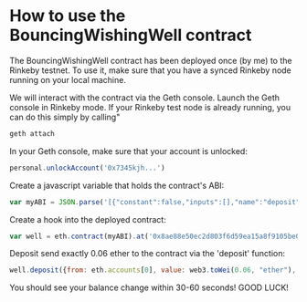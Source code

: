 
# How to use the BouncingWishingWell contract

The BouncingWishingWell contract has been deployed once (by me) to the Rinkeby testnet. To use it, make sure that you have a synced Rinkeby node running on your local machine.

We will interact with the contract via the Geth console. Launch the Geth console in Rinkeby mode. If your Rinkeby test node is already running, you can do this simply by calling"

```javascript
geth attach
```

In your Geth console, make sure that your account is unlocked:

```javascript
personal.unlockAccount('0x7345kjh...')
```

Create a javascript variable that holds the contract's ABI:

```javascript
var myABI = JSON.parse('[{"constant":false,"inputs":[],"name":"deposit","outputs":[{"name":"","type":"uint256"}],"payable":true,"type":"function"},{"inputs":[],"payable":false,"type":"constructor"},{"anonymous":false,"inputs":[{"indexed":false,"name":"amount","type":"uint256"}],"name":"LogRoundOver","type":"event"}]');
```

Create a hook into the deployed contract:

```javascript
var well = eth.contract(myABI).at('0x8ae88e50ec2d803f6d59ea15a8f9105be0da2ebc');
```
Deposit send exactly 0.06 ether to the contract via the 'deposit' function:

```javascript
well.deposit({from: eth.accounts[0], value: web3.toWei(0.06, "ether"), gas:'3000000'});
```

You should see your balance change within 30-60 seconds! GOOD LUCK!